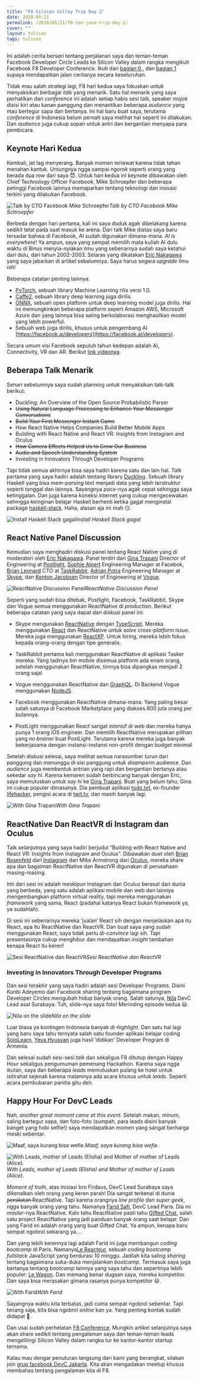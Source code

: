 ```yaml
---
title: "F8 Silicon Valley Trip Day 2"
date: 2018-05-21
permalink: /2018/05/21/f8-san-jose-trip-day-2/
cover: ""
layout: tulisan
tags: tulisan
---
```


Ini adalah cerita berseri tentang perjalanan saya dan teman-teman Facebook Developer Circle Leads ke Silicon Valley dalam rangka mengikuti Facebook F8 Developer Conference. Ikuti dari [ bagian 0 ](/2018/05/08/f8-san-jose-trip-day-0/), dan [ bagian 1 ](/2018/05/14/f8-san-jose-trip-day-1/) supaya mendapatkan jalan ceritanya secara keseluruhan.

Tidak mau salah strategi lagi, F8 hari kedua saya fokuskan untuk menyaksikan berbagai _talk_ yang menarik. Satu hal menarik yang saya perhatikan dari _conference_ ini adalah setiap habis sesi talk, speaker _mojok_ disisi kiri atau kanan panggung dan menantikan beberapa _audience_ yang mau bertegur sapa dan bertanya. Ini hal baru buat saya, terutama _conference_ di Indonesia belum pernah saya melihat hal seperti ini dilakukan. Dan _audience_ juga cukup sopan untuk antri dan bergantian menyapa para pembicara.

## Keynote Hari Kedua

Kembali, jet lag menyerang. Banyak momen terlewat karena tidak tahan menahan kantuk. Untungnya ngga sampai _ngorok_ seperti orang yang berada dua _row_ dari saya 😈. Untuk hari kedua ini keynote dibawakan oleh Chief Technology Officer Facebook, Mike Schroepfer dan beberapa petinggi Facebook lainnya memaparkan tentang teknologi dan inovasi terkini yang dilakukan Facebook.

![Talk by CTO Facebook Mike Schroepfer](/assets/images/f82/1_kGLsZ2WXzljMjkMhh2fIBQ.jpeg)_Talk by CTO Facebook Mike Schroepfer_

Berbeda dengan hari pertama, kali ini saya duduk agak dibelakang karena sedikit telat pada saat masuk ke arena. Dari talk Mike diatas saya baru tersadar bahwa di Facebook, AI sudah digunakan dimana-mana. _AI is everywhere_! Ya ampun, saya yang sempat memilih mata kuliah AI dulu waktu di Binus menyia-nyiakan ilmu yang sebenarnya sudah saya ketahui dari dulu, dari tahun 2002-2003. Selaras yang dikatakan [Eric Nakagawa](https://rizafahmi.com/2018/05/14/f8-silicon-valley-trip-day-1/) yang saya jabarkan di artikel sebelumnya. Saya harus segera _upgrade_ ilmu nih!

Beberapa catatan penting lainnya:

- [PyTorch](https://pytorch.org/), sebuah library Machine Learning rilis versi 1.0.
- [Caffe2](https://caffe2.ai/), sebuah library deep learning juga dirilis.
- [ONNX](https://onnx.ai/), sebuah open platform untuk deep learning model juga dirilis. Hal ini memungkinkan beberapa platform sepert Amazon AWS, Microsoft Azure dan yang lainnya bisa saling berkolaborasi menghasilkan model yang lebih powerful.
- Sebuah web juga dirilis, khusus untuk pengembang AI [https://facebook.ai/developers](https://facebook.ai/developers).

Secara umum visi Facebook sepuluh tahun kedepan adalah AI, Connectivity, VR dan AR. Berikut [link videonya](https://developers.facebook.com/videos/f8-2018/f8-2018-day-2-keynote/).

## Beberapa Talk Menarik

Sehari sebelumnya saya sudah planning untuk menyaksikan talk-talk berikut:

- Duckling: An Overview of the Open Source Probabilistic Parser
- ~~Using Natural Language Processing to Enhance Your Messenger Conversations~~
- ~~Build Your First Messenger Instant Game~~
- How React Native Helps Companies Build Better Mobile Apps
- Building with React Native and React VR: Insights from Instagram and Oculus
- ~~How Camera Effects Helped Us to Grow Our Business~~
- ~~Audio and Speech Understanding System~~
- Investing in Innovators Through Developer Programs

Tapi tidak semua akhirnya bisa saya hadiri karena satu dan lain hal. _Talk_ pertama yang saya hadiri adalah tentang library [Duckling](https://github.com/facebook/duckling). Sebuah library Haskell yang bisa mem-_parsing_ text menjadi data yang lebih terstruktur seperti tanggal dan lainnya. Sayangnya _pace_-nya agak cepat sehingga saya ketinggalan. Dan juga karena koneksi internet yang cukup mengecewakan sehingga keinginan belajar Haskell berhenti ketika gagal menginstal package [haskell-stack](https://docs.haskellstack.org/en/stable/README/). Haha, alasan aja ini mah 😏.

![Install Haskell Stack gagal](/assets/images/f82/1_pjoseGiSS_VOq1dt3CrP2g.jpeg)_Install Haskell Stack gagal_

## React Native Panel Discussion

Kemudian saya menghadiri diskusi panel tentang React Native yang di moderatori oleh [Eric Nakagawa](https://twitter.com/ericnakagawa). Panel terdiri dari [Gina Trapani](https://twitter.com/ginatrapani) Director of Engineering at [Postlight](https://postlight.com/), [Sophie Alpert](https://github.com/sophiebits) Engineering Manager at Facebok, [Brian Leonard](https://twitter.com/bleonard?lang=en) CTO at [TaskRabbit](https://www.taskrabbit.com/), [Adrian Potra](https://www.linkedin.com/in/apotra/) Engineering Manager at [Skype](https://www.skype.com/en/), dan [Kenton Jacobsen](https://twitter.com/kentonjacobsen?lang=en) Director of Engineering at [Vogue](https://www.vogue.com/).

![ReactNative Discussion Panel](/assets/images/f82/1_zLCDavSW83EPIT-lAietKA.jpeg)_ReactNative Discussion Panel_

Seperti yang sudah bisa ditebak, Postlight, Facebook, TaskRabbit, Skype dan Vogue semua menggunakan ReactNative di _production_. Berikut beberapa catatan yang saya dapat dari diskusi panel ini:

- Skype mengunakan [ReactNative](https://facebook.github.io/react-native/) dengan [TypeScript](https://www.typescriptlang.org/). Mereka menggunakan [React](https://reactjs.org/) dan ReactNative untuk _solve cross-platform issue_. Mereka juga menggunakan [ReactXP](https://github.com/Microsoft/reactxp). Untuk hiring, mereka lebih fokus kepada orang-orang dengan tipe generalis.

- TaskRabbit pertama kali menggunakan ReactNative di aplikasi Tasker mereka. Yang tadinya tim mobile disemua platform ada enam orang, setelah menggunakan ReactNative, timnya bisa dipangkas menjadi 2 orang saja!

- Vogue menggunakan ReactNative dan [GraphQL](https://graphql.org/). Di Backend Vogue menggunakan [NodeJS](https://nodejs.org/en/).

- Facebook menggunakan ReactNative dimana-mana. Yang paling besar salah satunya di Facebook Marketplace yang diakses 800 juta orang per bulannya.

- PostLight menggunakan React sangat intensif di web dan mereka hanya punya 1 orang iOS engineer. Dan memilih ReactNative merupakan pilihan yang _no brainer_ buat PostLight. Terutama karena mereka juga banyak bekerjasama dengan instansi-instansi non-profit dengan budget minimal

Setelah diskusi selesai, saya melihat semua narasumber turun dari panggung dan menunggu di sisi panggung untuk _disamperin_ audience. Dan _audience_ juga membentuk antrian yang rapi dan bergantian bertanya atau sekedar _say hi_. Karena kemaren sudah berbincang banyak dengan Eric, saya memutuskan untuk _say hi_ ke [Gina Trapani](https://ginatrapani.org/). Buat yang belum tahu, Gina ini cukup populer dimasanya. Dia pembuat aplikasi [todo.txt](http://todotxt.org/), ex-founder [lifehacker](https://lifehacker.com/), pengisi acara di [twit.tv](https://twit.tv/episodes?credits_people=23), dan masih banyak lagi.

![With Gina Trapani](/assets/images/f82/1_uydj0iEZdDV4YwlIJROfjA.jpeg)_With Gina Trapani_

## ReactNative Dan ReactVR di Instagram dan Oculus

Talk selanjutnya yang saya hadiri berjudul “Building with React Native and React VR: Insights from Instagram and Oculus”. Dibawakan duet oleh [Brian Rosenfeld](https://www.instagram.com/brosenfeld/?hl=en) dari [Instagram](https://instagram.com) dan Mike Armstrong dari [Oculus](https://www.oculus.com/), mereka share apa dan bagaiman ReactNative dan ReactVR digunakan di perusahaan masing-masing.

Inti dari sesi ini adalah meskipun Instagram dan Oculus berasal dari dunia yang berbeda, yang satu adalah aplikasi mobile dan web dan lainnya mengembangkan platform virtual reality, tapi mereka menggunakan _framework_ yang sama, React (padahal katanya React bukan framework ya, ya sudahlah).

Di sesi ini sebenarnya mereka ‘jualan’ React sih dengan menjelaskan apa itu React, apa itu ReactNative dan ReactVR. Dan buat saya yang sudah menggunakan React, saya tidak perlu di-_convince_ lagi sih. Tapi presentasinya cukup menghibur dan mendapatkan _insight_ tambahan kenapa React itu keren!

![Sesi ReactNative dan ReactVR](/assets/images/f82/1_uBrvNLqvOB-MVKznzTcRXw.jpeg)_Sesi ReactNative dan ReactVR_

### Investing in Innovators Through Developer Programs

Dan sesi terakhir yang saya hadiri adalah sesi Developer Programs. Disini Kunbi Adeyemo dari Facebook sharing tentang bagaimana program Developer Circles mengubah hidup banyak orang. Salah satunya, [Nila](https://www.facebook.com/nilawilda) DevC Lead asal Surabaya. Tuh, slide-nya saya foto! Merinding episode kedua 😃.

![Nila on the slide](/assets/images/f82/1_qQi_vvtayQxkE3-ssIAl2Q.jpeg)_Nila on the slide_

Luar biasa ya kontingen Indonesia banyak di-_highlight_. Dan satu hal lagi yang baru saya tahu ternyata salah satu founder aplikasi belajar coding [SoloLearn](https://developers.facebook.com/videos/f8-2018/investing-in-innovators-through-developer-programs/), [Yeva Hyusyan](https://www.linkedin.com/in/yeva-hyusyan-5a16a220/) juga hasil ‘didikan’ Developer Program di Armenia.

Dan selesai sudah sesi-sesi _talk_ dan sekaligus F8 ditutup dengan Happy Hour sekaligus pengumuman pemenang Hackathon. Karena saya ngga ikutan, saya dan beberapa _leads_ memutuskan pulang ke hotel untuk isitirahat sejenak karena malamnya ada acara khusus untuk _leads_. Seperti acara pembubaran panitia gitu deh.

## Happy Hour For DevC Leads

Nah, _another great moment came at this event_. Setelah makan, minum, saling bertegur sapa, dan foto-foto (sumpah, para leads disini banyak banget yang hobi selfie!) saya mendapatkan momen yang sangat berharga meski sebentar.

![Maaf, saya kurang bisa wefie.](/assets/images/f82/1_HDGD81BS3J24_PgSn8gefQ.jpeg)_Maaf, saya kurang bisa wefie._

![With Leads, mother of Leads (Elisha) and Mother of mother of Leads (Alice).](/assets/images/f82/1_Dvj3KZGNDswBIHZrlmpSUA.jpeg)_With Leads, mother of Leads (Elisha) and Mother of mother of Leads (Alice)._

_Moment of truth_, atas inisiasi bro Firdaus, DevC Lead Surabaya saya dikenalkan oleh orang yang keren parah! Dia sangat terkenal di dunia p̶e̶r̶s̶i̶l̶a̶t̶a̶n̶ ReactNative. Tapi karena orangnya _low profile_ dan _super geek_, ngga banyak orang yang tahu. Namanya [Farid Safi](https://twitter.com/FaridSafi), DevC Lead Paris. Dia ini _master_-nya ReactNative. Kalo tahu ReactNative pasti tahu [Gifted Chat](https://github.com/FaridSafi/react-native-gifted-chat), salah satu project ReactNative yang jadi panduan banyak orang saat belajar. Dan yang Farid ini adalah orang yang buat Gifted Chat. Ya ampun, kenapa baru sempat ngobrol sekarang ya….

Dan yang lebih kerennya lagi adalah Farid ini juga membangun _coding bootcamp_ di Paris. Namanya[Le Reacteur](https://www.lereacteur.io/), sebuah _coding bootcamp fullstack_ JavaScript yang berdurasi 10 minggu. Jadilah kita saling _sharing_ tentang bagaimana suka-duka menjalankan _bootcamp_. Termasuk saya juga bertanya tentang _bootcamp_ lainnya yang saya tahu dan sepertinya lebih populer: [Le Wagon](https://www.lewagon.com/). Dan memang benar dugaan saya, mereka kompetitor. Dan saya bisa merasakan gimana rasanya punya kompetitor 😃.

![With Farid](/assets/images/f82/1_ScFO7DsZZOrqvJVsHJ_4qg.jpeg)_With Farid_

Sayangnya waktu kita terbatas, jadi cuma sempat ngobrol sebentar. Tapi tenang saja, kita bisa ngobrol _online_ kan ya. Yang penting kontak sudah didapat 🎉.

Dan usai sudah perhelatan [F8 Conference](https://www.f8.com/). Mungkin artikel selanjutnya saya akan share sedikit tentang pengalaman saya dan teman-teman leads mengelilingi Silicon Valley dalam rangka tur ke kantor-kantor startup ternama.

Kalau mau dengar penuturan langsung dari kami yang berangkat, silakan join [grup facebook DevC Jakarta](https://www.facebook.com/groups/DevCJakarta/). Kita akan mengadakan meetup khusus membahas tentang pengalaman kita di F8.
